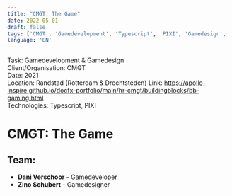 ```yaml
---
title: "CMGT: The Game"
date: 2022-05-01
draft: false
tags: ['CMGT', 'Gamedevelopment', 'Typescript', 'PIXI', 'Gamedesign', 'Pixelart', 'Webdevelopment', 'Randstad', 'Dani Verschoor', 'Zino Schubert']
language: 'EN'
---
```

Task: Gamedevelopment & Gamedesign  
Client/Organisation: CMGT  
Date: 2021  
Location: Randstad (Rotterdam & Drechtsteden)
Link: https://apollo-inspire.github.io/docfx-portfolio/main/hr-cmgt/buildingblocks/bb-gaming.html   
Technologies: Typescript, PIXI  

# CMGT: The Game

## Team:
- **Dani Verschoor** - Gamedeveloper
- **Zino Schubert** - Gamedesigner
